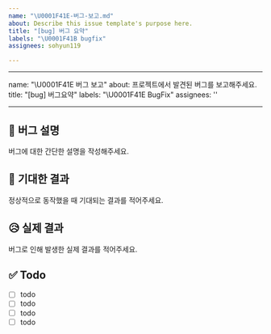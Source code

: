 ```yaml
---
name: "\U0001F41E-버그-보고.md"
about: Describe this issue template's purpose here.
title: "[bug] 버그 요약"
labels: "\U0001F41B bugfix"
assignees: sohyun119

---
```


---
name: "\U0001F41E 버그 보고"
about: 프로젝트에서 발견된 버그를 보고해주세요.
title: "[bug] 버그요약"
labels: "\U0001F41E BugFix"
assignees: ''

---

## 🐞 버그 설명
버그에 대한 간단한 설명을 작성해주세요.

## 🤔 기대한 결과
정상적으로 동작했을 때 기대되는 결과를 적어주세요.

## 😥 실제 결과
버그로 인해 발생한 실제 결과를 적어주세요.

## ✅ Todo
- [ ] todo
- [ ] todo
- [ ] todo
- [ ] todo
